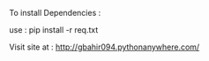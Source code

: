 To install Dependencies :

use : pip install -r req.txt

Visit site at : http://gbahir094.pythonanywhere.com/
